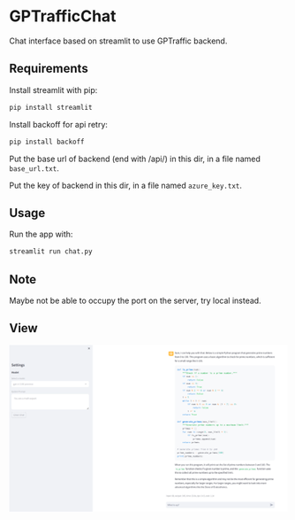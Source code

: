 # GPTrafficChat
Chat interface based on streamlit to use GPTraffic backend.

## Requirements
Install streamlit with pip:
```bash
pip install streamlit
```

Install backoff for api retry:
```bash
pip install backoff
```


Put the base url of backend (end with /api/) in this dir, in a file named `base_url.txt`.

Put the key of backend in this dir, in a file named `azure_key.txt`.

## Usage
Run the app with:
```bash
streamlit run chat.py
```

## Note
Maybe not be able to occupy the port on the server, try local instead.

## View
![demo](image.png)

